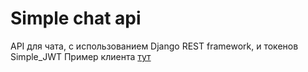 # Simple chat api

API для чата, с использованием Django REST framework, и токенов Simple_JWT
Пример клиента [тут](https://github.com/Megachell0/simple-chat)
